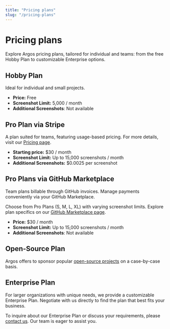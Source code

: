 ```yaml
---
title: "Pricing plans"
slug: "/pricing-plans"
---
```


# Pricing plans

Explore Argos pricing plans, tailored for individual and teams: from the free Hobby Plan to customizable Enterprise options.

## Hobby Plan

Ideal for individual and small projects.

- **Price:** Free
- **Screenshot Limit:** 5,000 / month
- **Additional Screenshots**: Not available

## Pro Plan via Stripe

A plan suited for teams, featuring usage-based pricing. For more details, visit our [Pricing page](https://argos-ci.com/pricing).

- **Starting price:** $30 / month
- **Screenshot Limit:** Up to 15,000 screenshots / month
- **Additional Screenshots:** $0.0025 per screenshot

## Pro Plans via GitHub Marketplace

Team plans billable through GitHub invoices. Manage payments conveniently via your GitHub Marketplace.

Choose from Pro Plans (S, M, L, XL) with varying screenshot limits. Explore plan specifics on our [GitHub Marketplace page](https://github.com/marketplace/argos-ci).

- **Price:** $30 / month
- **Screenshot Limit:** Up to 15,000 screenshots / month
- **Additional Screenshots**: Not available

## Open-Source Plan

Argos offers to sponsor popular [open-source projects](/open-source) on a case-by-case basis.

## Enterprise Plan

For larger organizations with unique needs, we provide a customizable Enterprise Plan. Negotiate with us directly to find the plan that best fits your business.

To inquire about our Enterprise Plan or discuss your requirements, please [contact us](mailto:contact@argos-ci.com). Our team is eager to assist you.
